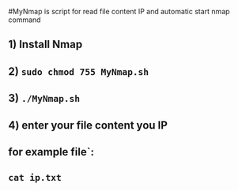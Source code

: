 #MyNmap is script for read file content IP and automatic start nmap command
## 1) Install Nmap
## 2) ```sudo chmod 755 MyNmap.sh```
## 3) ```./MyNmap.sh```
## 4) enter your file content you IP
## for example file`:
## ```cat ip.txt```


